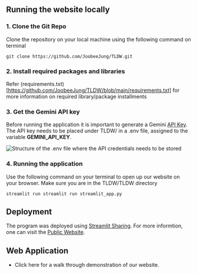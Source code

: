 ## Running the website locally

### **1. Clone the Git Repo**
Clone the repository on your local machine using the following command on terminal
```
git clone https://github.com/JoobeeJung/TLDW.git
```

### **2. Install required packages and libraries**
Refer (requirements.txt)[https://github.com/JoobeeJung/TLDW/blob/main/requirements.txt] for more information on required library/package installments

### **3. Get the Gemini API key**
Before running the application it is important to generate a Gemini [API Key](https://aistudio.google.com/app/apikey). The API key needs to be placed under TLDW/ in a .env file, assigned to the variable **GEMINI_API_KEY**.

![Structure of the .env file where the API credentials needs to be stored](https://github.com/JoobeeJung/TLDW/blob/main/examples/images/env.png)

### **4. Running the application**
Use the following command on your terminal to open up our website on your browser. Make sure you are in the TLDW/TLDW directory
```
streamlit run streamlit run streamlit_app.py 
```

## Deployment

The program was deployed using [Streamlit Sharing](https://share.streamlit.io/). For more informtion, one can visit the [Public Website](nothing.streamlit.app).

## Web Application

- Click here for a walk through demonstration of our website.

